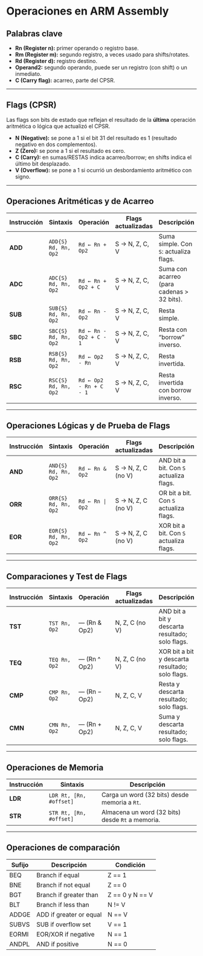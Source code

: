 # Operaciones en ARM Assembly

## Palabras clave
- **Rn (Register n):** primer operando o registro base.  
- **Rm (Register m):** segundo registro, a veces usado para shifts/rotates.  
- **Rd (Register d):** registro destino.  
- **Operand2:** segundo operando, puede ser un registro (con shift) o un inmediato.  
- **C (Carry flag):** acarreo, parte del CPSR.

---

## Flags (CPSR)
Las flags son bits de estado que reflejan el resultado de la **última** operación aritmética o lógica que actualizó el CPSR.
- **N (Negative):** se pone a 1 si el bit 31 del resultado es 1 (resultado negativo en dos complementos).  
- **Z (Zero):** se pone a 1 si el resultado es cero.  
- **C (Carry):** en sumas/RESTAS indica acarreo/borrow; en shifts indica el último bit desplazado.  
- **V (Overflow):** se pone a 1 si ocurrió un desbordamiento aritmético con signo.

---

## Operaciones Aritméticas y de Acarreo

| Instrucción | Sintaxis               | Operación                   | Flags actualizadas | Descripción                                           |
|-------------|------------------------|-----------------------------|--------------------|-------------------------------------------------------|
| **ADD**     | `ADD{S} Rd, Rn, Op2`   | `Rd ← Rn + Op2`             | S → N, Z, C, V     | Suma simple. Con `S`: actualiza flags.                |
| **ADC**     | `ADC{S} Rd, Rn, Op2`   | `Rd ← Rn + Op2 + C`         | S → N, Z, C, V     | Suma con acarreo (para cadenas > 32 bits).            |
| **SUB**     | `SUB{S} Rd, Rn, Op2`   | `Rd ← Rn - Op2`             | S → N, Z, C, V     | Resta simple.                                        |
| **SBC**     | `SBC{S} Rd, Rn, Op2`   | `Rd ← Rn - Op2 + C - 1`     | S → N, Z, C, V     | Resta con “borrow” inverso.                          |
| **RSB**     | `RSB{S} Rd, Rn, Op2`   | `Rd ← Op2 - Rn`             | S → N, Z, C, V     | Resta invertida.                                     |
| **RSC**     | `RSC{S} Rd, Rn, Op2`   | `Rd ← Op2 - Rn + C - 1`     | S → N, Z, C, V     | Resta invertida con borrow inverso.                 |

---

## Operaciones Lógicas y de Prueba de Flags

| Instrucción | Sintaxis            | Operación       | Flags actualizadas  | Descripción                                            |
|-------------|---------------------|-----------------|---------------------|--------------------------------------------------------|
| **AND**     | `AND{S} Rd, Rn, Op2`| `Rd ← Rn & Op2` | S → N, Z, C (no V)  | AND bit a bit. Con `S` actualiza flags.                |
| **ORR**     | `ORR{S} Rd, Rn, Op2`| `Rd ← Rn \| Op2` | S → N, Z, C (no V)  | OR bit a bit. Con `S` actualiza flags.                 |
| **EOR**     | `EOR{S} Rd, Rn, Op2`| `Rd ← Rn ^ Op2` | S → N, Z, C (no V)  | XOR bit a bit. Con `S` actualiza flags.                |

---

## Comparaciones y Test de Flags

| Instrucción | Sintaxis       | Operación         | Flags actualizadas  | Descripción                                          |
|-------------|----------------|-------------------|---------------------|------------------------------------------------------|
| **TST**     | `TST Rn, Op2`  | — (Rn & Op2)      | N, Z, C (no V)      | AND bit a bit y descarta resultado; solo flags.      |
| **TEQ**     | `TEQ Rn, Op2`  | — (Rn ^ Op2)      | N, Z, C (no V)      | XOR bit a bit y descarta resultado; solo flags.      |
| **CMP**     | `CMP Rn, Op2`  | — (Rn − Op2)      | N, Z, C, V          | Resta y descarta resultado; solo flags.              |
| **CMN**     | `CMN Rn, Op2`  | — (Rn + Op2)      | N, Z, C, V          | Suma y descarta resultado; solo flags.               |

---

## Operaciones de Memoria

| Instrucción | Sintaxis                | Descripción                                    |
|-------------|-------------------------|-----------------------------------------------|
| **LDR**     | `LDR Rt, [Rn, #offset]` | Carga un word (32 bits) desde memoria a `Rt`.   |
| **STR**     | `STR Rt, [Rn, #offset]` | Almacena un word (32 bits) desde `Rt` a memoria.|

---

## Operaciones de comparación

| Sufijo | Descripción             | Condición       |
| ------ | ----------------------- | --------------- |
| BEQ    | Branch if equal         | Z == 1          |
| BNE    | Branch if not equal     | Z == 0          |
| BGT    | Branch if greater than  | Z == 0 y N == V |
| BLT    | Branch if less than     | N != V          |
| ADDGE  | ADD if greater or equal | N == V          |
| SUBVS  | SUB if overflow set     | V == 1          |
| EORMI  | EOR/XOR if negative     | N == 1          |
| ANDPL  | AND if positive         | N == 0          |
